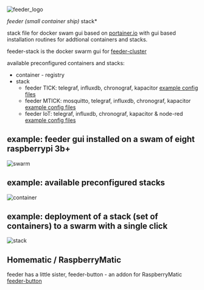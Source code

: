 ![feeder_logo](https://github.com/holgerimbery/environment/raw/master/feeder_logo_small.jpg)

*feeder (small container ship)* stack*

stack file for docker swam gui based on [portainer.io](https://portainer.io) with gui based installation routines for addtional containers and stacks. 

feeder-stack is the docker swarm gui for [feeder-cluster](https://github.com/holgerimbery/feeder-cluster)

available preconfigured containers and stacks:
* container - registry
* stack
  * feeder TICK: telegraf, influxdb, chronograf, kapacitor [example config files](https://github.com/holgerimbery/feeder-stack/blob/master/config_files.tgz)
  * feeder MTICK: mosquitto, telegraf, influxdb, chronograf, kapacitor [example config files](https://github.com/holgerimbery/feeder-stack/blob/master/config_files.tgz)
  * feeder IoT: telegraf, influxdb, chronograf, kapacitor & node-red [example config files](https://github.com/holgerimbery/feeder-stack/blob/master/config_files.tgz)

## example: feeder gui installed on a swam of eight raspberrypi 3b+
![swarm](https://github.com/holgerimbery/feeder/raw/master/pictures/swarm_success.png)

## example: available preconfigured stacks
![container](https://github.com/holgerimbery/feeder/raw/master/pictures/container.png)

## example: deployment of a stack (set of containers) to a swarm with a single click
![stack](https://github.com/holgerimbery/feeder/raw/master/pictures/stack.png)


## Homematic / RaspberryMatic
feeder has a little sister, feeder-button - an addon for RaspberryMatic 
[feeder-button](https://github.com/holgerimbery/feeder-button/releases)

